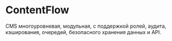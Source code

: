 # ContentFlow
CMS многоуровневая, модульная, с поддержкой ролей, аудита, кэширования, очередей, безопасного хранения данных и API.
